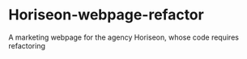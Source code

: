 # Horiseon-webpage-refactor
A marketing webpage for the agency Horiseon, whose code requires refactoring
